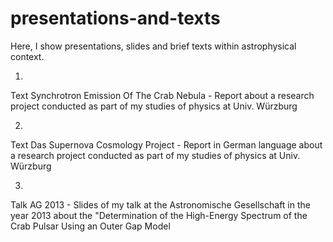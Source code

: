 # presentations-and-texts
Here, I show presentations, slides and brief texts within astrophysical context.

1.
Text Synchrotron Emission Of The Crab Nebula - Report about a research project conducted as part of my studies of physics at Univ. Würzburg

2.
Text Das Supernova Cosmology Project - Report in German language about a research project conducted as part of my studies of physics at Univ. Würzburg 

3.
Talk AG 2013 - Slides of my talk at the Astronomische Gesellschaft in the year 2013 about the "Determination of the High-Energy Spectrum of the Crab Pulsar Using an Outer Gap Model
